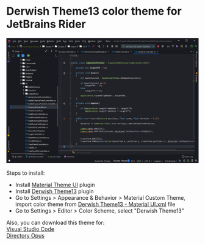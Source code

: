 # Derwish Theme13 color theme for JetBrains Rider

![screen](https://raw.githubusercontent.com/derwish-pro/JetBrains-DerwishTheme13/master/screen.png)
  
  
Steps to install:
- Install [Material Theme UI](https://plugins.jetbrains.com/plugin/8006-material-theme-ui) plugin
- Install [Derwish Theme13](https://github.com/derwish-pro/JetBrains-DerwishTheme13/raw/master/Derwish%20Theme13.jar) plugin
- Go to Settings > Appearance & Behavior > Material Custom Theme, import color theme from [Derwish Theme13 - Material UI.xml](https://raw.githubusercontent.com/derwish-pro/JetBrains-DerwishTheme13/master/Derwish%20Theme13%20-%20Material%20UI.xml) file
- Go to Settings > Editor > Color Scheme, select "Derwish Theme13"
  
  
Also, you can download this theme for:  
[Visual Studio Code](https://marketplace.visualstudio.com/items?itemName=derwish.derwish-theme13)  
[Directory Opus](https://resource.dopus.com/t/derwish-theme13/33161)  

